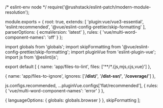 /* eslint-env node */
require('@rushstack/eslint-patch/modern-module-resolution');

module.exports = {
  root: true,
  extends: [
    'plugin:vue/vue3-essential',
    'eslint:recommended',
    '@vue/eslint-config-prettier/skip-formatting'
  ],
  parserOptions: {
    ecmaVersion: 'latest'
  },
  rules: {
    'vue/multi-word-component-names': 'off'
  }
};


import globals from 'globals';
import skipFormatting from '@vue/eslint-config-prettier/skip-formatting';
import pluginVue from 'eslint-plugin-vue';
import js from '@eslint/js';

export default [
  {
    name: 'app/files-to-lint',
    files: ['**/*.{js,mjs,cjs,vue}']
  },

  {
    name: 'app/files-to-ignore',
    ignores: ['**/dist/**', '**/dist-ssr/**', '**/coverage/**']
  },

  js.configs.recommended,
  ...pluginVue.configs['flat/recommended'],
  {
    rules: {
      'vue/multi-word-component-names': 'error'
    }
  },

  { languageOptions: { globals: globals.browser } },
  skipFormatting
];

